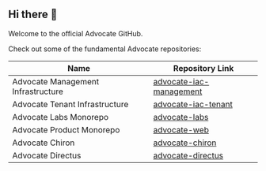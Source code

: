 ## Hi there 👋

 Welcome to the official Advocate GitHub.

Check out some of the fundamental Advocate repositories:

| Name | Repository Link |
| ------ | ------ |
| Advocate Management Infrastructure | [advocate-iac-management](https://github.com/ouradvocates/advocate-iac-management) |
| Advocate Tenant Infrastructure | [advocate-iac-tenant](https://github.com/ouradvocates/advocate-iac-tenant) |
| Advocate Labs Monorepo | [advocate-labs](https://github.com/ouradvocates/advocate-labs) |
| Advocate Product Monorepo | [advocate-web](https://github.com/ouradvocates/advocate-web) |
| Advocate Chiron | [advocate-chiron](https://github.com/ouradvocates/advocate-chiron) |
| Advocate Directus | [advocate-directus](https://github.com/ouradvocates/advocate-directus) |
